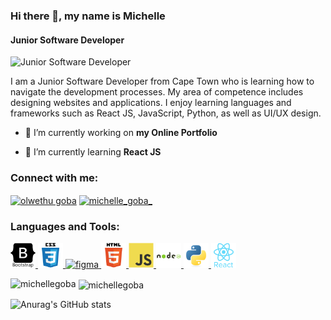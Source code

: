 

### Hi there 👋, my name is Michelle
#### Junior Software Developer
![Junior Software Developer](https://arturssmirnovs.github.io/github-profile-readme-generator/images/banner.png)

I am a Junior Software Developer from Cape Town who is learning how to navigate the development processes. My area of competence includes designing websites and applications. I enjoy learning languages and frameworks such as React JS, JavaScript, Python, as well as UI/UX design.


- 🔭 I’m currently working on **my Online Portfolio**

- 🌱 I’m currently learning **React JS**

<h3 align="left">Connect with me:</h3>
<p align="left">
<a href="https://fb.com/olwethu goba" target="blank"><img align="center" src="https://raw.githubusercontent.com/rahuldkjain/github-profile-readme-generator/master/src/images/icons/Social/facebook.svg" alt="olwethu goba" height="30" width="40" /></a>
<a href="https://instagram.com/michelle_goba_" target="blank"><img align="center" src="https://raw.githubusercontent.com/rahuldkjain/github-profile-readme-generator/master/src/images/icons/Social/instagram.svg" alt="michelle_goba_" height="30" width="40" /></a>
</p>

<h3 align="left">Languages and Tools:</h3>
<p align="left"> <a href="https://getbootstrap.com" target="_blank" rel="noreferrer"> <img src="https://raw.githubusercontent.com/devicons/devicon/master/icons/bootstrap/bootstrap-plain-wordmark.svg" alt="bootstrap" width="40" height="40"/> </a> <a href="https://www.w3schools.com/css/" target="_blank" rel="noreferrer"> <img src="https://raw.githubusercontent.com/devicons/devicon/master/icons/css3/css3-original-wordmark.svg" alt="css3" width="40" height="40"/> </a> <a href="https://www.figma.com/" target="_blank" rel="noreferrer"> <img src="https://www.vectorlogo.zone/logos/figma/figma-icon.svg" alt="figma" width="40" height="40"/> </a> <a href="https://www.w3.org/html/" target="_blank" rel="noreferrer"> <img src="https://raw.githubusercontent.com/devicons/devicon/master/icons/html5/html5-original-wordmark.svg" alt="html5" width="40" height="40"/> </a> <a href="https://developer.mozilla.org/en-US/docs/Web/JavaScript" target="_blank" rel="noreferrer"> <img src="https://raw.githubusercontent.com/devicons/devicon/master/icons/javascript/javascript-original.svg" alt="javascript" width="40" height="40"/> </a> <a href="https://nodejs.org" target="_blank" rel="noreferrer"> <img src="https://raw.githubusercontent.com/devicons/devicon/master/icons/nodejs/nodejs-original-wordmark.svg" alt="nodejs" width="40" height="40"/> </a> <a href="https://www.python.org" target="_blank" rel="noreferrer"> <img src="https://raw.githubusercontent.com/devicons/devicon/master/icons/python/python-original.svg" alt="python" width="40" height="40"/> </a> <a href="https://reactjs.org/" target="_blank" rel="noreferrer"> <img src="https://raw.githubusercontent.com/devicons/devicon/master/icons/react/react-original-wordmark.svg" alt="react" width="40" height="40"/> </a> </p>

<p><img align="left" src="https://github-readme-stats.vercel.app/api/top-langs?username=michellegoba&show_icons=true&locale=en&layout=compact" alt="michellegoba" /></p>

<p>&nbsp;<img align="center" src="https://github-readme-stats.vercel.app/api?username=michellegoba&show_icons=true&locale=en" alt="michellegoba" /></p>

![Anurag's GitHub stats](https://github-readme-stats.vercel.app/api?username=MichelleGoba&show_icons=true&theme=radical)
